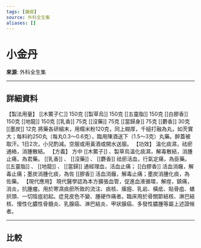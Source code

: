 ```yaml
---
tags: [癰瘍]
source: 外科全生集
aliases: []
---
```


# 小金丹

**來源**: 外科全生集  

---

## 詳細資料
【製法用量】 [[木鱉子仁]] 150克 [[製草烏]] 150克 [[五靈脂]] 150克 [[白膠香]] 150克 [[地龍]] 150克 [[乳香]] 75克 [[沒藥]] 75克 [[當歸身]] 75克 [[麝香]] 30克 [[墨炭]] 12克
將藥各研細末，用糯米粉120克，同上糊厚，千槌打融為丸，如芡實大；每料約250丸（每丸0.3～0.6克），臨用陳酒送下（1.5～3克）丸藥。醉蓋被取汗。1日2次，小兒酌減。空服或用黃酒或開水送服。
【功效】
溫化痰濕，祛瘀通絡，消腫散結。
【方義】
方中 [[木鱉子]] 、製草烏溫化痰濕，解毒散結，消腫止痛，為君藥。 [[乳香]] 、 [[沒藥]] 、 [[麝香]] 祛瘀活血，行氣定痛，為臣藥。 [[五靈脂]] 、 [[地龍]] 、 [[當歸]] 通經理血，活血止痛； [[白膠香]] 活血消癰，解毒止痛；墨炭消腫化痰，為佐 [[膠香]] 活血消癰，解毒止痛；墨炭消腫化痰，為佐藥。
【現代應用】
現代醫學認為本方擴張血管，促進血液循環，解痙，鎮痛，消炎，抗腫瘤。用於寒濕痰瘀所致的流注、痰核、瘰癧、乳岩、橫痃、貼骨疽、蟮拱頭、一切陰疽初起。症見皮色不變、腫硬作痛者。臨床用於骨關節結核、淋巴結核、慢性化膿性骨髓炎、乳腺癌、淋巴結炎、甲狀腺癌、多發性膿腫等屬上述證候者。

---

## 比較

